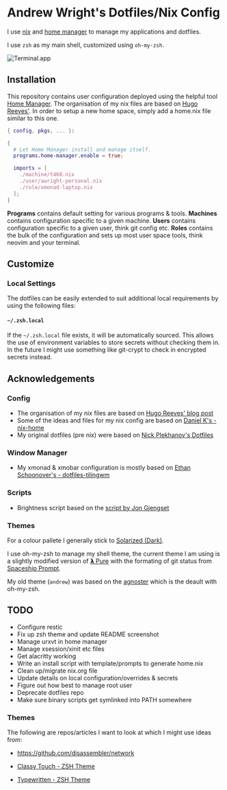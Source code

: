 # Andrew Wright's Dotfiles/Nix Config

I use [nix](https://nixos.org/nix/) and [home manager](https://github.com/rycee/home-manager) to manage my applications and dotfiles.

I use `zsh` as my main shell, customized using `oh-my-zsh`.

![Terminal.app](https://raw.github.com/aywrite/nix-config/master/terminal.png)

## Installation

This repository contains user configuration deployed using the helpful tool [Home Manager](https://github.com/rycee/home-manager). The organisation of my nix files are based on [Hugo Reeves'](https://hugoreeves.com/posts/2019/nix-home). In order to setup a new home space, simply add a home.nix file similar to this one.

```nix
{ config, pkgs, ... }:

{
  # Let Home Manager install and manage itself.
  programs.home-manager.enable = true;

  imports = [
    ./machine/t460.nix
    ./user/awright-personal.nix
    ./role/xmonad-laptop.nix
  ];
}
```

**Programs** contains default setting for various programs & tools.
**Machines** contains configuration specific to a given machine.
**Users** contains configuration specific to a given user, think git config etc.
**Roles** contains the bulk of the configuration and sets up most user space tools, think neovim and your terminal.

## Customize

### Local Settings

The dotfiles can be easily extended to suit additional local requirements by using the following files:

#### `~/.zsh.local`

If the `~/.zsh.local` file exists, it will be automatically sourced. This allows the use of environment variables to store secrets without checking them in. In the future I might use something like git-crypt to check in encrypted secrets instead.

## Acknowledgements

### Config
- The organisation of my nix files are based on [Hugo Reeves' blog post](https://hugoreeves.com/posts/2019/nix-home)
- Some of the ideas and files for my nix config are based on [Daniel K's - nix-home](https://github.com/danieldk/nix-home)
- My original dotfiles (pre nix) were based on [Nick Plekhanov's Dotfiles](https://github.com/nicksp/dotfiles)

### Window Manager
- My xmonad & xmobar configuration is mostly based on [Ethan Schoonover's - dotfiles-tilingwm](https://github.com/altercation/dotfiles-tilingwm)

### Scripts
- Brightness script based on the [script by Jon Gjengset](https://github.com/jonhoo/configs/blob/master/bins/bin/adjust-brightness)

### Themes

For a colour pallete I generally stick to [Solarized (Dark)](https://github.com/altercation/solarized).

I use oh-my-zsh to manage my shell theme, the current theme I am using is a slightly modified version of [𝝺 Pure](https://github.com/marszall87/lambda-pure) with the formating of git status from  [Spaceship Prompt](https://github.com/denysdovhan/spaceship-prompt).

My old theme (`andrew`) was based on the [agnoster](https://github.com/agnoster/agnoster-zsh-theme) which is the deault with oh-my-zsh.

## TODO

- Configure restic
- Fix up zsh theme and update README screenshot
- Manage urxvt in home manager
- Manage xsession/xinit etc files
- Get alacritty working
- Write an install script with template/prompts to generate home.nix
- Clean up/migrate nix.org file
- Update details on local configuration/overrides & secrets
- Figure out how best to manage root user
- Deprecate dotfiles repo
- Make sure binary scripts get symlinked into PATH somewhere

### Themes
The following are repos/articles I want to look at which I might use ideas from:

- https://github.com/disassembler/network

- [Classy Touch - ZSH Theme](https://github.com/yarisgutierrez/classyTouch_oh-my-zsh)
- [Typewritten - ZSH Theme](https://github.com/reobin/typewritten)
